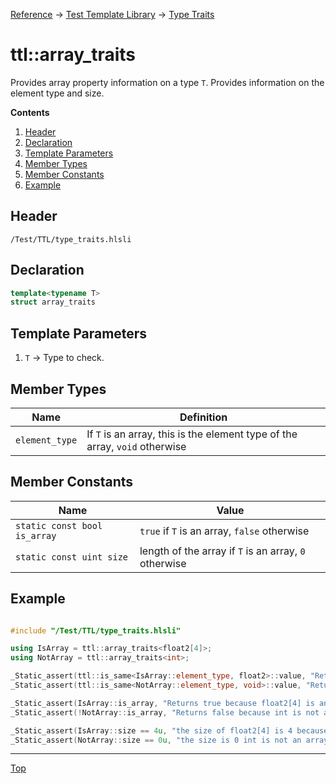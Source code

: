 [Reference](../../ShaderTestFramework.md) -> [Test Template Library](../TTL.md) -> [Type Traits](./TypeTraitsHeader.md)

# ttl::array_traits

Provides array property information on a type `T`. Provides information on the element type and size.

**Contents**
1. [Header](#header)
2. [Declaration](#declaration)
3. [Template Parameters](#template-parameters)
4. [Member Types](#member-types)
5. [Member Constants](#member-constants)
6. [Example](#example)

## Header

`/Test/TTL/type_traits.hlsli`

## Declaration

```c++
template<typename T>
struct array_traits
```

## Template Parameters

1. `T` -> Type to check.

## Member Types

| Name | Definition |
|---------------|----------------------------|
| `element_type`        | If `T` is an array, this is the element type of the array, `void` otherwise |

## Member Constants

| Name                    | Value |
|-------------------------|-------|
| `static const bool is_array`  | `true` if `T` is an array, `false` otherwise   |
| `static const uint size`  | length of the array if `T` is an array, `0` otherwise   |


## Example

```c++

#include "/Test/TTL/type_traits.hlsli"

using IsArray = ttl::array_traits<float2[4]>;
using NotArray = ttl::array_traits<int>;

_Static_assert(ttl::is_same<IsArray::element_type, float2>::value, "Returns true because the element type is float2");
_Static_assert(ttl::is_same<NotArray::element_type, void>::value, "Returns true because int is not an array and so element_type is defined as void");

_Static_assert(IsArray::is_array, "Returns true because float2[4] is an array");
_Static_assert(!NotArray::is_array, "Returns false because int is not an array");

_Static_assert(IsArray::size == 4u, "the size of float2[4] is 4 because the array has 4 elements");
_Static_assert(NotArray::size == 0u, "the size is 0 int is not an array");

```
---

[Top](#ttlarray_traits)